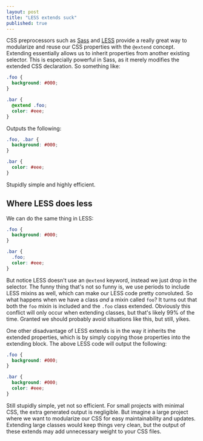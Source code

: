 ```yaml
---
layout: post
title: "LESS extends suck"
published: true
---
```


CSS preprocessors such as [Sass](http://sass-lang.com/) and [LESS](http://lesscss.org/) provide a really great way to modularize and reuse our CSS properties with the `@extend` concept. Extending essentially allows us to inherit properties from another existing selector. This is especially powerful in Sass, as it merely modifies the extended CSS declaration. So something like:

```scss
.foo {
  background: #000;
}

.bar {
  @extend .foo;
  color: #eee;
}
```

Outputs the following:

```scss
.foo, .bar {
  background: #000;
}

.bar {
  color: #eee;
}
```

Stupidly simple and highly efficient.

## Where LESS does less

We can do the same thing in LESS:

```scss
.foo {
  background: #000;
}

.bar {
  .foo;
  color: #eee;
}
```

But notice LESS doesn't use an `@extend` keyword, instead we just drop in the selector. The funny thing that's not so funny is, we use periods to include LESS mixins as well, which can make our LESS code pretty convoluted. So what happens when we have a class _and_ a mixin called `foo`? It turns out that both the `foo` mixin is included and the `.foo` class extended. Obviously this conflict will only occur when extending classes, but that's likely 99% of the time. Granted we should probably avoid situations like this, but still, yikes.

One other disadvantage of LESS extends is in the way it inherits the extended properties, which is by simply copying those properties into the extending block. The above LESS code will output the following:

```scss
.foo {
  background: #000;
}

.bar {
  background: #000;
  color: #eee;
}
```

Still stupidly simple, yet not so efficient. For small projects with minimal CSS, the extra generated output is negligible. But imagine a large project where we want to modularize our CSS for easy maintainability and updates. Extending large classes would keep things very clean, but the output of these extends may add unnecessary weight to your CSS files.
